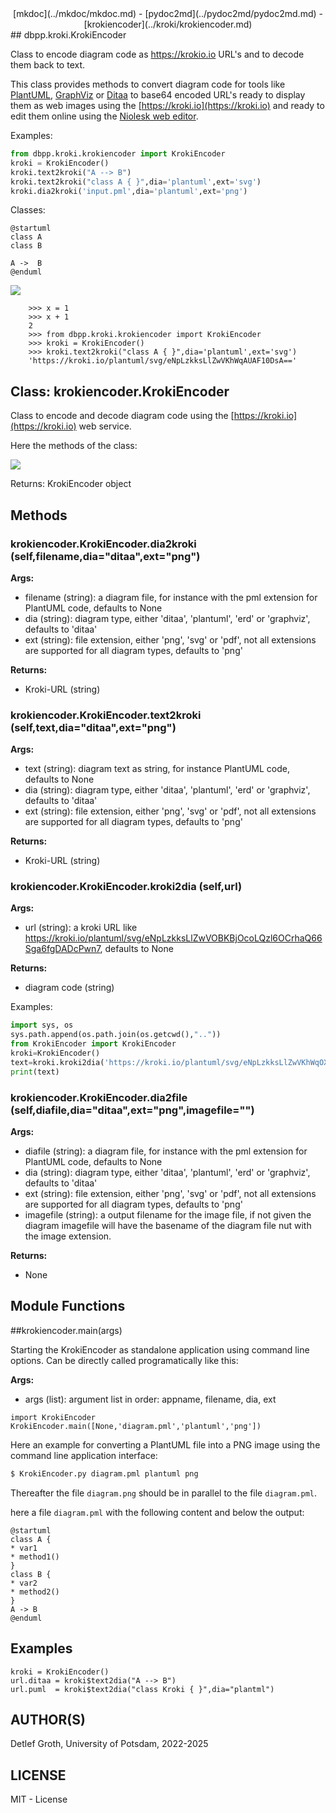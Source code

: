 <center>
    [mkdoc](../mkdoc/mkdoc.md) -
    [pydoc2md](../pydoc2md/pydoc2md.md) -
    [krokiencoder](../kroki/krokiencoder.md)
</center>
## dbpp.kroki.KrokiEncoder 

Class to encode diagram code as https://krokio.io URL's and to decode 
them back to text.

This class provides methods to convert diagram code for tools like 
[PlantUML](https://plantuml.com), [GraphViz](https://www.graphviz.org) or
[Ditaa](https://ditaa.sourceforge.net/) to base64 encoded URL's ready to display 
them as web images using the [https://kroki.io](https://kroki.io) and ready to edit them online
 using the [Niolesk web editor](https://niolesk.top/).

Examples:

```python
from dbpp.kroki.krokiencoder import KrokiEncoder
kroki = KrokiEncoder()
kroki.text2kroki("A --> B")
kroki.text2kroki("class A { }",dia='plantuml',ext='svg')  
kroki.dia2kroki('input.pml',dia='plantuml',ext='png')
```     

Classes:

```
@startuml
class A
class B

A ->  B
@enduml

```
![](https://kroki.io/plantuml/png/eNpzKC5JLCopzc3hSs5JLC5WcITSTlxcjgq6dgpAhkNqXgpIAQA1mgz7)

```
    >>> x = 1
    >>> x + 1
    2
    >>> from dbpp.kroki.krokiencoder import KrokiEncoder
    >>> kroki = KrokiEncoder()
    >>> kroki.text2kroki("class A { }",dia='plantuml',ext='svg')  
    'https://kroki.io/plantuml/svg/eNpLzkksLlZwVKhWqAUAF10DsA=='
```


## Class: krokiencoder.KrokiEncoder

Class to encode and decode diagram code using the 
[https://kroki.io](https://kroki.io) web service.

Here the methods of the class:

![](https://kroki.io/plantuml/png/eNpTUFBQcCguSSwqKc3N4QJyFJJzEouLFbyL8rMzXfOS81NSixSqFcAyIKCtkJKZaJSWmZOqoYkmmA3SgiIKFjECyqGIlqRWlKAorgWTDql5KSA3AAAftSWH)

Returns: 
   KrokiEncoder object


## Methods


### krokiencoder.KrokiEncoder.dia2kroki (self,filename,dia="ditaa",ext="png")



__Args:__

* filename (string): a diagram file, for instance with the pml extension for 
                       PlantUML code, defaults to None
* dia (string): diagram type, either 'ditaa', 'plantuml', 'erd' or 'graphviz', 
                  defaults to 'ditaa'
* ext (string): file extension, either 'png', 'svg' or 'pdf', not all extensions are supported for all diagram types,
                  defaults to 'png'


__Returns:__

* Kroki-URL (string)

### krokiencoder.KrokiEncoder.text2kroki (self,text,dia="ditaa",ext="png")



__Args:__

* text (string): diagram text as string, for instance PlantUML 
                       code, defaults to None
* dia (string): diagram type, either 'ditaa', 'plantuml', 'erd' or 'graphviz', 
                  defaults to 'ditaa'
* ext (string): file extension, either 'png', 'svg' or 'pdf', not all extensions are supported for all diagram types,
                  defaults to 'png'

__Returns:__

* Kroki-URL (string)
    

### krokiencoder.KrokiEncoder.kroki2dia (self,url)



__Args:__

* url (string): a kroki URL like https://kroki.io/plantuml/svg/eNpLzkksLlZwVOBKBjOcoLQzl6OCrhaQ66Sga6fgDADcPwn7,
                       defaults to None

__Returns:__

* diagram code (string)
    
Examples:

```{.py echo=true}
import sys, os
sys.path.append(os.path.join(os.getcwd(),".."))
from KrokiEncoder import KrokiEncoder
kroki=KrokiEncoder()
text=kroki.kroki2dia('https://kroki.io/plantuml/svg/eNpLzkksLlZwVKhWqOXiSgZznCAcRwVdLQUnAJ-uCKI=')
print(text)
```

### krokiencoder.KrokiEncoder.dia2file (self,diafile,dia="ditaa",ext="png",imagefile="")



__Args:__

* diafile (string): a diagram file, for instance with the pml extension for 
                       PlantUML code, defaults to None
* dia (string): diagram type, either 'ditaa', 'plantuml', 'erd' or 'graphviz', 
                  defaults to 'ditaa'
* ext (string): file extension, either 'png', 'svg' or 'pdf', not all extensions are supported for all diagram types,
                  defaults to 'png'
* imagefile (string): a output filename for the image file, if not given the diagram
              imagefile will have the basename of the diagram file nut with the image extension.

__Returns:__

* None
## Module Functions


##krokiencoder.main(args)


Starting the KrokiEncoder as standalone application using command line options. Can 
be directly called programatically like this:


__Args:__

* args (list): argument list in order: appname, filename, dia, ext

```
import KrokiEncoder
KrokiEncoder.main([None,'diagram.pml','plantuml','png'])
```

Here an example for converting a PlantUML file into a PNG image using the command line 
application interface:

```bash
$ KrokiEncoder.py diagram.pml plantuml png
```

Thereafter the file ```diagram.png``` should be in parallel to the file ``diagram.pml``.

here a file ``diagram.pml`` with the following content and below the output:

```{.kroki dia=plantuml,eval=false,echo=true}
@startuml
class A {
* var1
* method1()
}
class B {
* var2
* method2()
}
A -> B
@enduml
```  
## <a name="example">Examples</a>

```
kroki = KrokiEncoder()
url.ditaa = kroki$text2dia("A --> B")
url.puml  = kroki$text2dia("class Kroki { }",dia="plantml")
```  
 
## <a name="authors">AUTHOR(S)</a>

Detlef Groth, University of Potsdam, 2022-2025

## LICENSE

MIT - License
